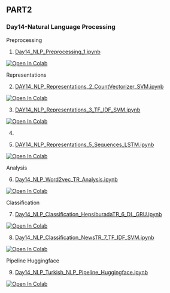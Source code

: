## PART2

### Day14-Natural Language Processing

Preprocessing

1. [Day14_NLP_Preprocessing_1.ipynb](https://colab.research.google.com/github/yapay-ogrenme/casgem-eu-project-training-on-data-mining/blob/main/PART2/Day14-NLP/notebooks/Day14_NLP_Preprocessing_1.ipynb)

[![Open In Colab](https://colab.research.google.com/assets/colab-badge.svg)](https://colab.research.google.com/github/yapay-ogrenme/casgem-eu-project-training-on-data-mining/blob/main/PART2/Day14-NLP/notebooks/Day14_NLP_Preprocessing_1.ipynb)

Representations

2. [DAY14_NLP_Representations_2_CountVectorizer_SVM.ipynb](https://colab.research.google.com/github/yapay-ogrenme/casgem-eu-project-training-on-data-mining/blob/main/PART2/Day14-NLP/notebooks/DAY14_NLP_Representations_2_CountVectorizer_SVM.ipynb)

[![Open In Colab](https://colab.research.google.com/assets/colab-badge.svg)](https://colab.research.google.com/github/yapay-ogrenme/casgem-eu-project-training-on-data-mining/blob/main/PART2/Day14-NLP/notebooks/DAY14_NLP_Representations_2_CountVectorizer_SVM.ipynb)


3. [DAY14_NLP_Representations_3_TF_IDF_SVM.ipynb](https://colab.research.google.com/github/yapay-ogrenme/casgem-eu-project-training-on-data-mining/blob/main/PART2/Day14-NLP/notebooks/DAY14_NLP_Representations_3_TF_IDF_SVM.ipynb)

[![Open In Colab](https://colab.research.google.com/assets/colab-badge.svg)](https://colab.research.google.com/github/yapay-ogrenme/casgem-eu-project-training-on-data-mining/blob/main/PART2/Day14-NLP/notebooks/DAY14_NLP_Representations_3_TF_IDF_SVM.ipynb)


4. 

5. [DAY14_NLP_Representations_5_Sequences_LSTM.ipynb](https://colab.research.google.com/github/yapay-ogrenme/casgem-eu-project-training-on-data-mining/blob/main/PART2/Day14-NLP/notebooks/DAY14_NLP_Representations_5_Sequences_LSTM.ipynb)

[![Open In Colab](https://colab.research.google.com/assets/colab-badge.svg)](https://colab.research.google.com/github/yapay-ogrenme/casgem-eu-project-training-on-data-mining/blob/main/PART2/Day14-NLP/notebooks/DAY14_NLP_Representations_5_Sequences_LSTM.ipynb)

Analysis 

6. [Day14_NLP_Word2vec_TR_Analysis.ipynb](https://colab.research.google.com/github/yapay-ogrenme/casgem-eu-project-training-on-data-mining/blob/main/PART2/Day14-NLP/notebooks/Day14_NLP_Word2vec_TR_Analysis.ipynb)

[![Open In Colab](https://colab.research.google.com/assets/colab-badge.svg)](https://colab.research.google.com/github/yapay-ogrenme/casgem-eu-project-training-on-data-mining/blob/main/PART2/Day14-NLP/notebooks/Day14_NLP_Word2vec_TR_Analysis.ipynb)

Classification 

7. [Day14_NLP_Classification_HepsiburadaTR_6_DL_GRU.ipynb](https://colab.research.google.com/github/yapay-ogrenme/casgem-eu-project-training-on-data-mining/blob/main/PART2/Day14-NLP/notebooks/Day14_NLP_Classification_HepsiburadaTR_6_DL_GRU.ipynb)

[![Open In Colab](https://colab.research.google.com/assets/colab-badge.svg)](https://colab.research.google.com/github/yapay-ogrenme/casgem-eu-project-training-on-data-mining/blob/main/PART2/Day14-NLP/notebooks/Day14_NLP_Classification_HepsiburadaTR_6_DL_GRU.ipynb)


8. [Day14_NLP_Classification_NewsTR_7_TF_IDF_SVM.ipynb](https://colab.research.google.com/github/yapay-ogrenme/casgem-eu-project-training-on-data-mining/blob/main/PART2/Day14-NLP/notebooks/Day14_NLP_Classification_NewsTR_7_TF_IDF_SVM.ipynb)

[![Open In Colab](https://colab.research.google.com/assets/colab-badge.svg)](https://colab.research.google.com/github/yapay-ogrenme/casgem-eu-project-training-on-data-mining/blob/main/PART2/Day14-NLP/notebooks/Day14_NLP_Classification_NewsTR_7_TF_IDF_SVM.ipynb)


Pipeline Huggingface

9. [Day14_NLP_Turkish_NLP_Pipeline_Huggingface.ipynb](https://colab.research.google.com/github/yapay-ogrenme/casgem-eu-project-training-on-data-mining/blob/main/PART2/Day14-NLP/notebooks/Day14_NLP_Turkish_NLP_Pipeline_Huggingface.ipynb)

[![Open In Colab](https://colab.research.google.com/assets/colab-badge.svg)](https://colab.research.google.com/github/yapay-ogrenme/casgem-eu-project-training-on-data-mining/blob/main/PART2/Day14-NLP/notebooks/Day14_NLP_Turkish_NLP_Pipeline_Huggingface.ipynb)